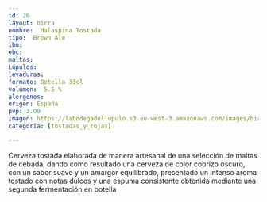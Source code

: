 ```yaml
---
id: 26
layout: birra
nombre:  Malaspina Tostada
tipo:  Brown Ale
ibu: 
ebc:
maltas: 
Lúpulos:
levaduras: 
formato: Botella 33cl
volumen:  5.5 %
alergenos: 
origen: España
pvp: 3.00
imagen: https://labodegadellupulo.s3.eu-west-3.amazonaws.com/images/birras/malaspinatostada.jpg
categoria: [tostadas_y_rojas]

---
```

Cerveza tostada elaborada de manera artesanal de una selección de maltas de cebada, dando como resultado una cerveza de color cobrizo oscuro, con un sabor suave y un amargor equilibrado, presentado un intenso aroma tostado con notas dulces y una espuma consistente obtenida mediante una segunda fermentación en botella





